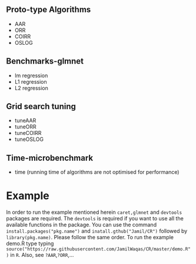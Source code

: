## Proto-type Algorithms

* AAR 
* ORR 
* COIRR 
* OSLOG

## Benchmarks-glmnet

* lm  regression
* L1 regression
* L2 regression

## Grid search tuning 

* tuneAAR
* tuneORR
* tuneCOIRR
* tuneOSLOG

## Time-microbenchmark

* time (running time of algorithms are not optimised for performance)

# Example

In order to run the example mentioned herein ```caret,glmnet``` and ```devtools``` packages are required. The ```devtools``` is required if you want to use all the available functions in the package. You can use the command ```install.packages("pkg.name")``` and ```inatall.gthub("Jamil/CR")``` followed by ```library(pkg.name)```. Please follow the same order. To run the example demo.R type typing ```source("https://raw.githubusercontent.com/JamilWaqas/CR/master/demo.R")``` in ```R```. Also, see ```?AAR```,```?ORR```,...
